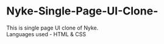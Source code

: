 # Nyke-Single-Page-UI-Clone-
This is  single page UI clone of Nyke.
<br>
Languages used - HTML & CSS 
